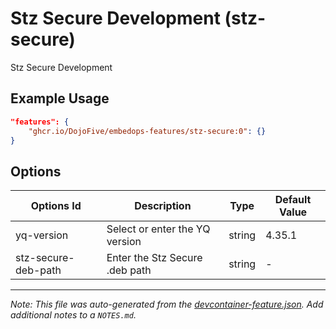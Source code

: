 
# Stz Secure Development (stz-secure)

Stz Secure Development

## Example Usage

```json
"features": {
    "ghcr.io/DojoFive/embedops-features/stz-secure:0": {}
}
```

## Options

| Options Id | Description | Type | Default Value |
|-----|-----|-----|-----|
| yq-version | Select or enter the YQ version | string | 4.35.1 |
| stz-secure-deb-path | Enter the Stz Secure .deb path | string | - |



---

_Note: This file was auto-generated from the [devcontainer-feature.json](https://github.com/DojoFive/embedops-features/blob/main/src/stz-secure/devcontainer-feature.json).  Add additional notes to a `NOTES.md`._
